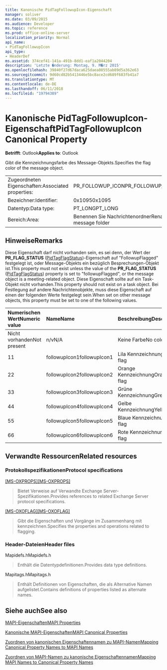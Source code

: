 ```yaml
---
title: Kanonische PidTagFollowupIcon-Eigenschaft
manager: soliver
ms.date: 03/09/2015
ms.audience: Developer
ms.topic: reference
ms.prod: office-online-server
localization_priority: Normal
api_name:
- PidTagFollowupIcon
api_type:
- HeaderDef
ms.assetid: 374cef41-141a-491b-8dd1-eaf1a2044204
description: 'Letzte �nderung: Montag, 9. M�rz 2015'
ms.openlocfilehash: 39840f27d67daca625daea08555ab89d5a362e63
ms.sourcegitcommit: 9d60cd82b5413446e5bc8ace2cd689f683fb41a7
ms.translationtype: MT
ms.contentlocale: de-DE
ms.lasthandoff: 06/11/2018
ms.locfileid: "19794389"
---
```

# <a name="pidtagfollowupicon-canonical-property"></a><span data-ttu-id="d0c23-103">Kanonische PidTagFollowupIcon-Eigenschaft</span><span class="sxs-lookup"><span data-stu-id="d0c23-103">PidTagFollowupIcon Canonical Property</span></span>

  
  
<span data-ttu-id="d0c23-104">**Betrifft**: Outlook</span><span class="sxs-lookup"><span data-stu-id="d0c23-104">**Applies to**: Outlook</span></span> 
  
<span data-ttu-id="d0c23-105">Gibt die Kennzeichnungsfarbe des Message-Objekts.</span><span class="sxs-lookup"><span data-stu-id="d0c23-105">Specifies the flag color of the message object.</span></span>
  
|||
|:-----|:-----|
|<span data-ttu-id="d0c23-106">Zugeordneten Eigenschaften:</span><span class="sxs-lookup"><span data-stu-id="d0c23-106">Associated properties:</span></span>  <br/> |<span data-ttu-id="d0c23-107">PR_FOLLOWUP_ICON</span><span class="sxs-lookup"><span data-stu-id="d0c23-107">PR_FOLLOWUP_ICON</span></span>  <br/> |
|<span data-ttu-id="d0c23-108">Bezeichner:</span><span class="sxs-lookup"><span data-stu-id="d0c23-108">Identifier:</span></span>  <br/> |<span data-ttu-id="d0c23-109">0x1095</span><span class="sxs-lookup"><span data-stu-id="d0c23-109">0x1095</span></span>  <br/> |
|<span data-ttu-id="d0c23-110">Datentyp:</span><span class="sxs-lookup"><span data-stu-id="d0c23-110">Data type:</span></span>  <br/> |<span data-ttu-id="d0c23-111">PT_LONG</span><span class="sxs-lookup"><span data-stu-id="d0c23-111">PT_LONG</span></span>  <br/> |
|<span data-ttu-id="d0c23-112">Bereich:</span><span class="sxs-lookup"><span data-stu-id="d0c23-112">Area:</span></span>  <br/> |<span data-ttu-id="d0c23-113">Benennen Sie Nachrichtenordner</span><span class="sxs-lookup"><span data-stu-id="d0c23-113">Rename message folder</span></span>  <br/> |
   
## <a name="remarks"></a><span data-ttu-id="d0c23-114">Hinweise</span><span class="sxs-lookup"><span data-stu-id="d0c23-114">Remarks</span></span>

<span data-ttu-id="d0c23-115">Diese Eigenschaft darf nicht vorhanden sein, es sei denn, der Wert der **PR_FLAG_STATUS** ([PidTagFlagStatus](pidtagflagstatus-canonical-property.md))-Eigenschaft auf "FollowupFlagged" festgelegt ist, oder Message-Objekts ein bezüglich Besprechungen-Objekt ist.</span><span class="sxs-lookup"><span data-stu-id="d0c23-115">This property must not exist unless the value of the **PR_FLAG_STATUS** ([PidTagFlagStatus](pidtagflagstatus-canonical-property.md)) property is set to "followupFlagged", or the message object is a meeting-related object.</span></span> <span data-ttu-id="d0c23-116">Diese Eigenschaft sollte auf ein Task-Objekt nicht vorhanden.</span><span class="sxs-lookup"><span data-stu-id="d0c23-116">This property should not exist on a task object.</span></span> <span data-ttu-id="d0c23-117">Bei Festlegung auf andere Nachrichtenobjekte, muss diese Eigenschaft auf einen der folgenden Werte festgelegt sein.</span><span class="sxs-lookup"><span data-stu-id="d0c23-117">When set on other message objects, this property must be set to one of the following values.</span></span>
  
|<span data-ttu-id="d0c23-118">**Numerischen Wert**</span><span class="sxs-lookup"><span data-stu-id="d0c23-118">**Numeric value**</span></span>|<span data-ttu-id="d0c23-119">**Name**</span><span class="sxs-lookup"><span data-stu-id="d0c23-119">**Name**</span></span>|<span data-ttu-id="d0c23-120">**Beschreibung**</span><span class="sxs-lookup"><span data-stu-id="d0c23-120">**Description**</span></span>|
|:-----|:-----|:-----|
|<span data-ttu-id="d0c23-121">Nicht vorhanden</span><span class="sxs-lookup"><span data-stu-id="d0c23-121">Not present</span></span>  <br/> |<span data-ttu-id="d0c23-122">n/v</span><span class="sxs-lookup"><span data-stu-id="d0c23-122">N/A</span></span>  <br/> |<span data-ttu-id="d0c23-123">Keine Farbe</span><span class="sxs-lookup"><span data-stu-id="d0c23-123">No color</span></span>  <br/> |
|<span data-ttu-id="d0c23-124">1</span><span class="sxs-lookup"><span data-stu-id="d0c23-124">1</span></span>  <br/> |<span data-ttu-id="d0c23-125">followupIcon1</span><span class="sxs-lookup"><span data-stu-id="d0c23-125">followupIcon1</span></span>  <br/> |<span data-ttu-id="d0c23-126">Lila Kennzeichnung</span><span class="sxs-lookup"><span data-stu-id="d0c23-126">Purple flag</span></span>  <br/> |
|<span data-ttu-id="d0c23-127">2</span><span class="sxs-lookup"><span data-stu-id="d0c23-127">2</span></span>  <br/> |<span data-ttu-id="d0c23-128">followupIcon2</span><span class="sxs-lookup"><span data-stu-id="d0c23-128">followupIcon2</span></span>  <br/> |<span data-ttu-id="d0c23-129">Orange Kennzeichnung</span><span class="sxs-lookup"><span data-stu-id="d0c23-129">Orange flag</span></span>  <br/> |
|<span data-ttu-id="d0c23-130">3</span><span class="sxs-lookup"><span data-stu-id="d0c23-130">3</span></span>  <br/> |<span data-ttu-id="d0c23-131">followupIcon3</span><span class="sxs-lookup"><span data-stu-id="d0c23-131">followupIcon3</span></span>  <br/> |<span data-ttu-id="d0c23-132">Grüne Kennzeichnung</span><span class="sxs-lookup"><span data-stu-id="d0c23-132">Green flag</span></span>  <br/> |
|<span data-ttu-id="d0c23-133">4</span><span class="sxs-lookup"><span data-stu-id="d0c23-133">4</span></span>  <br/> |<span data-ttu-id="d0c23-134">followupIcon4</span><span class="sxs-lookup"><span data-stu-id="d0c23-134">followupIcon4</span></span>  <br/> |<span data-ttu-id="d0c23-135">Gelbe Kennzeichnung</span><span class="sxs-lookup"><span data-stu-id="d0c23-135">Yellow flag</span></span>  <br/> |
|<span data-ttu-id="d0c23-136">5</span><span class="sxs-lookup"><span data-stu-id="d0c23-136">5</span></span>  <br/> |<span data-ttu-id="d0c23-137">followupIcon5</span><span class="sxs-lookup"><span data-stu-id="d0c23-137">followupIcon5</span></span>  <br/> |<span data-ttu-id="d0c23-138">Blaue Kennzeichnung</span><span class="sxs-lookup"><span data-stu-id="d0c23-138">Blue flag</span></span>  <br/> |
|<span data-ttu-id="d0c23-139">6</span><span class="sxs-lookup"><span data-stu-id="d0c23-139">6</span></span>  <br/> |<span data-ttu-id="d0c23-140">followupIcon6</span><span class="sxs-lookup"><span data-stu-id="d0c23-140">followupIcon6</span></span>  <br/> |<span data-ttu-id="d0c23-141">Rote Kennzeichnung</span><span class="sxs-lookup"><span data-stu-id="d0c23-141">Red flag</span></span>  <br/> |
   
## <a name="related-resources"></a><span data-ttu-id="d0c23-142">Verwandte Ressourcen</span><span class="sxs-lookup"><span data-stu-id="d0c23-142">Related resources</span></span>

### <a name="protocol-specifications"></a><span data-ttu-id="d0c23-143">Protokollspezifikationen</span><span class="sxs-lookup"><span data-stu-id="d0c23-143">Protocol specifications</span></span>

<span data-ttu-id="d0c23-144">[[MS-OXPROPS]](http://msdn.microsoft.com/library/f6ab1613-aefe-447d-a49c-18217230b148%28Office.15%29.aspx)</span><span class="sxs-lookup"><span data-stu-id="d0c23-144">[[MS-OXPROPS]](http://msdn.microsoft.com/library/f6ab1613-aefe-447d-a49c-18217230b148%28Office.15%29.aspx)</span></span>
  
> <span data-ttu-id="d0c23-145">Bietet Verweise auf Verwandte Exchange Server-Spezifikationen.</span><span class="sxs-lookup"><span data-stu-id="d0c23-145">Provides references to related Exchange Server protocol specifications.</span></span>
    
<span data-ttu-id="d0c23-146">[[MS-OXOFLAG]](http://msdn.microsoft.com/library/f1e50be4-ed30-4c2a-b5cb-8ff3aaaf9b91%28Office.15%29.aspx)</span><span class="sxs-lookup"><span data-stu-id="d0c23-146">[[MS-OXOFLAG]](http://msdn.microsoft.com/library/f1e50be4-ed30-4c2a-b5cb-8ff3aaaf9b91%28Office.15%29.aspx)</span></span>
  
> <span data-ttu-id="d0c23-147">Gibt die Eigenschaften und Vorgänge im Zusammenhang mit kennzeichnen.</span><span class="sxs-lookup"><span data-stu-id="d0c23-147">Specifies the properties and operations related to flagging.</span></span>
    
### <a name="header-files"></a><span data-ttu-id="d0c23-148">Header-Dateien</span><span class="sxs-lookup"><span data-stu-id="d0c23-148">Header files</span></span>

<span data-ttu-id="d0c23-149">Mapidefs.h</span><span class="sxs-lookup"><span data-stu-id="d0c23-149">Mapidefs.h</span></span>
  
> <span data-ttu-id="d0c23-150">Enthält die Datentypdefinitionen.</span><span class="sxs-lookup"><span data-stu-id="d0c23-150">Provides data type definitions.</span></span>
    
<span data-ttu-id="d0c23-151">Mapitags.h</span><span class="sxs-lookup"><span data-stu-id="d0c23-151">Mapitags.h</span></span>
  
> <span data-ttu-id="d0c23-152">Enthält Definitionen von Eigenschaften, die als Alternative Namen aufgelistet.</span><span class="sxs-lookup"><span data-stu-id="d0c23-152">Contains definitions of properties listed as alternate names.</span></span>
    
## <a name="see-also"></a><span data-ttu-id="d0c23-153">Siehe auch</span><span class="sxs-lookup"><span data-stu-id="d0c23-153">See also</span></span>



[<span data-ttu-id="d0c23-154">MAPI-Eigenschaften</span><span class="sxs-lookup"><span data-stu-id="d0c23-154">MAPI Properties</span></span>](mapi-properties.md)
  
[<span data-ttu-id="d0c23-155">Kanonische MAPI-Eigenschaften</span><span class="sxs-lookup"><span data-stu-id="d0c23-155">MAPI Canonical Properties</span></span>](mapi-canonical-properties.md)
  
[<span data-ttu-id="d0c23-156">Zuordnen von kanonischen Eigenschaftennamen zu MAPI-Namen</span><span class="sxs-lookup"><span data-stu-id="d0c23-156">Mapping Canonical Property Names to MAPI Names</span></span>](mapping-canonical-property-names-to-mapi-names.md)
  
[<span data-ttu-id="d0c23-157">Zuordnen von MAPI-Namen zu kanonische Eigenschaftennamen</span><span class="sxs-lookup"><span data-stu-id="d0c23-157">Mapping MAPI Names to Canonical Property Names</span></span>](mapping-mapi-names-to-canonical-property-names.md)

